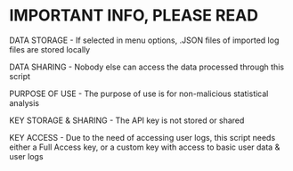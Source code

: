 # IMPORTANT INFO, PLEASE READ

DATA STORAGE - If selected in menu options, .JSON files of imported log files are stored locally

DATA SHARING - Nobody else can access the data processed through this script

PURPOSE OF USE - The purpose of use is for non-malicious statistical analysis

KEY STORAGE & SHARING - The API key is not stored or shared

KEY ACCESS - Due to the need of accessing user logs, this script needs either a Full Access key, or a custom key with access to basic user data & user logs
